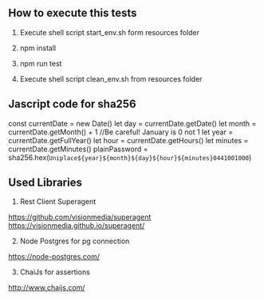 ## How to execute this tests

1. Execute shell script start_env.sh form resources folder

2. npm install

3. npm run test

4. Execute shell script clean_env.sh from resources folder

## Jascript code for sha256

const currentDate = new Date()
let day = currentDate.getDate()
let month = currentDate.getMonth() + 1 //Be careful! January is 0 not 1
let year = currentDate.getFullYear()
let hour = currentDate.getHours()
let minutes = currentDate.getMinutes()
plainPassword = sha256.hex(`Uniplace${year}${month}${day}${hour}${minutes}0441001000`)

## Used Libraries

1. Rest Client Superagent

https://github.com/visionmedia/superagent
https://visionmedia.github.io/superagent/

2. Node Postgres for pg connection

https://node-postgres.com/

3. ChaiJs for assertions

http://www.chaijs.com/

